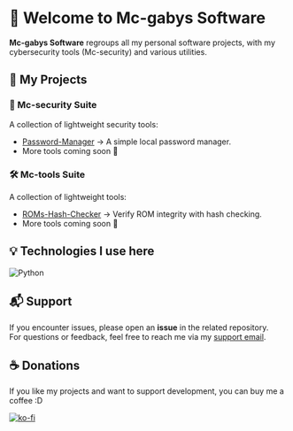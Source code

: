 # 👋 Welcome to Mc-gabys Software

**Mc-gabys Software** regroups all my personal software projects, with my cybersecurity tools (Mc-security) and various utilities.

## 🚀 My Projects

### 🔐 Mc-security Suite

A collection of lightweight security tools:
- [Password-Manager](https://github.com/Mc-gabys-Software/Password-Manager) → A simple local password manager.
- More tools coming soon 👀

### 🛠️ Mc-tools Suite

A collection of lightweight tools:
- [ROMs-Hash-Checker](https://github.com/Mc-gabys-Software/ROMs-Hash-Checker) → Verify ROM integrity with hash checking.
- More tools coming soon 👀

## 💡 Technologies I use here

![Python](https://img.shields.io/badge/python-3670A0?style=for-the-badge&logo=python&logoColor=ffdd54)

## 📬 Support

If you encounter issues, please open an **issue** in the related repository.  
For questions or feedback, feel free to reach me via my [support email](mailto:mcgabys.software@gmail.com).

## ☕ Donations

If you like my projects and want to support development, you can buy me a coffee :D

[![ko-fi](https://ko-fi.com/img/githubbutton_sm.svg)](https://ko-fi.com/N4N61K5R2A)
